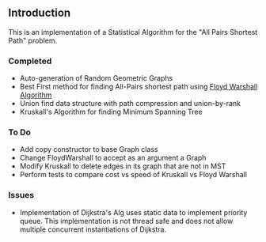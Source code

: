 ## Introduction
This is an implementation of a Statistical Algorithm for the "All Pairs Shortest Path" problem.
### Completed
* Auto-generation of Random Geometric Graphs 
* Best First method for finding All-Pairs shortest path using [Floyd Warshall Algorithm](https://en.wikipedia.org/wiki/Floyd%E2%80%93Warshall_algorithm)
* Union find data structure with path compression and union-by-rank
* Kruskall's Algorithm for finding Minimum Spanning Tree

### To Do
* Add copy constructor to base Graph class
* Change FloydWarshall to accept as an argument a Graph
* Modify Kruskall to delete edges in its graph that are not in MST
* Perform tests to compare cost vs speed of Kruskall vs Floyd Warshall

### Issues
* Implementation of Dijkstra's Alg uses static data to implement priority queue. This implementation is not thread safe and does not allow multiple concurrent instantiations of Dijkstra. 
